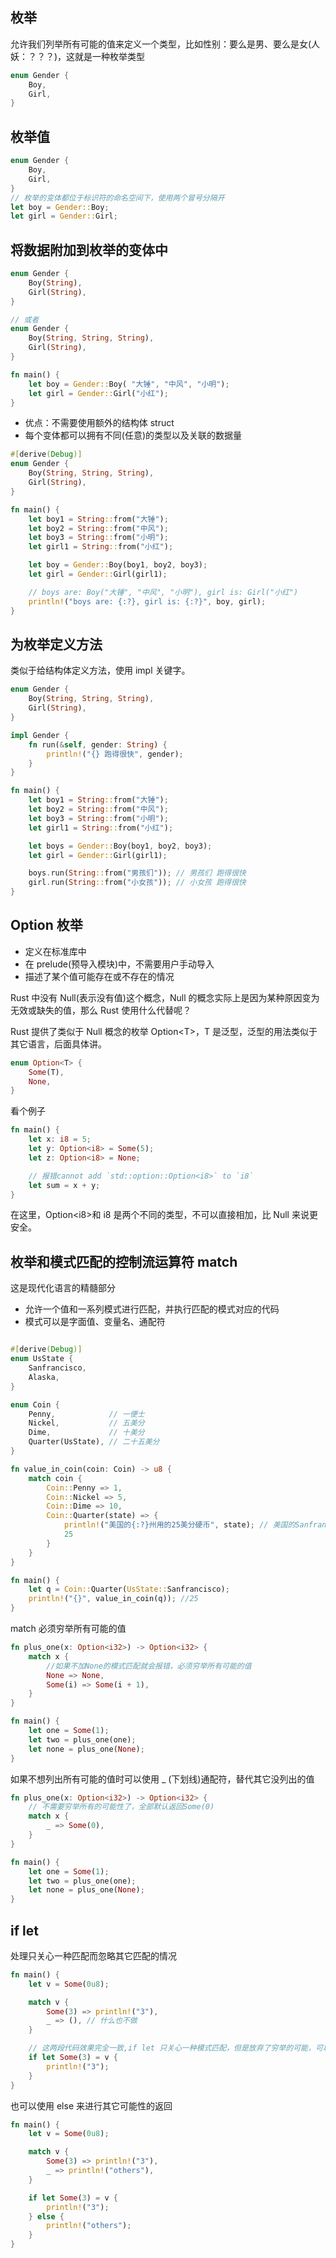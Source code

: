## 枚举

允许我们列举所有可能的值来定义一个类型，比如性别：要么是男、要么是女(人妖：？？？)，这就是一种枚举类型

```rust
enum Gender {
	Boy,
	Girl,
}
```

## 枚举值

```rust
enum Gender {
	Boy,
	Girl,
}
// 枚举的变体都位于标识符的命名空间下，使用两个冒号分隔开
let boy = Gender::Boy;
let girl = Gender::Girl;
```

## 将数据附加到枚举的变体中

```rust
enum Gender {
    Boy(String),
    Girl(String),
}

// 或者
enum Gender {
    Boy(String, String, String),
    Girl(String),
}

fn main() {
    let boy = Gender::Boy( "大锤", "中风", "小明");
    let girl = Gender::Girl("小红");
}
```

- 优点：不需要使用额外的结构体 struct
- 每个变体都可以拥有不同(任意)的类型以及关联的数据量

```rust
#[derive(Debug)]
enum Gender {
    Boy(String, String, String),
    Girl(String),
}

fn main() {
    let boy1 = String::from("大锤");
    let boy2 = String::from("中风");
    let boy3 = String::from("小明");
    let girl1 = String::from("小红");

    let boy = Gender::Boy(boy1, boy2, boy3);
    let girl = Gender::Girl(girl1);

    // boys are: Boy("大锤", "中风", "小明"), girl is: Girl("小红")
    println!("boys are: {:?}, girl is: {:?}", boy, girl);
}
```

## 为枚举定义方法

类似于给结构体定义方法，使用 impl 关键字。

```rust
enum Gender {
    Boy(String, String, String),
    Girl(String),
}

impl Gender {
    fn run(&self, gender: String) {
        println!("{} 跑得很快", gender);
    }
}

fn main() {
    let boy1 = String::from("大锤");
    let boy2 = String::from("中风");
    let boy3 = String::from("小明");
    let girl1 = String::from("小红");

    let boys = Gender::Boy(boy1, boy2, boy3);
    let girl = Gender::Girl(girl1);

    boys.run(String::from("男孩们")); // 男孩们 跑得很快
    girl.run(String::from("小女孩")); // 小女孩 跑得很快
}
```

## Option 枚举

- 定义在标准库中
- 在 prelude(预导入模块)中，不需要用户手动导入
- 描述了某个值可能存在或不存在的情况

Rust 中没有 Null(表示没有值)这个概念，Null 的概念实际上是因为某种原因变为无效或缺失的值，那么 Rust 使用什么代替呢？

Rust 提供了类似于 Null 概念的枚举 Option<T\>，T 是泛型，泛型的用法类似于其它语言，后面具体讲。

```rust
enum Option<T> {
    Some(T),
    None,
}
```

看个例子

```rust
fn main() {
    let x: i8 = 5;
    let y: Option<i8> = Some(5);
    let z: Option<i8> = None;

    // 报错cannot add `std::option::Option<i8>` to `i8`
    let sum = x + y;
}
```

在这里，Option<i8\>和 i8 是两个不同的类型，不可以直接相加，比 Null 来说更安全。

## 枚举和模式匹配的控制流运算符 match

这是现代化语言的精髓部分

- 允许一个值和一系列模式进行匹配，并执行匹配的模式对应的代码
- 模式可以是字面值、变量名、通配符

```rust

#[derive(Debug)]
enum UsState {
    Sanfrancisco,
    Alaska,
}

enum Coin {
    Penny,            // 一便士
    Nickel,           // 五美分
    Dime,             // 十美分
    Quarter(UsState), // 二十五美分
}

fn value_in_coin(coin: Coin) -> u8 {
    match coin {
        Coin::Penny => 1,
        Coin::Nickel => 5,
        Coin::Dime => 10,
        Coin::Quarter(state) => {
            println!("美国的{:?}州用的25美分硬币", state); // 美国的Sanfrancisco州用的25美分硬币
            25
        }
    }
}

fn main() {
    let q = Coin::Quarter(UsState::Sanfrancisco);
    println!("{}", value_in_coin(q)); //25
}
```

match 必须穷举所有可能的值

```rust
fn plus_one(x: Option<i32>) -> Option<i32> {
    match x {
        //如果不加None的模式匹配就会报错，必须穷举所有可能的值
        None => None,
        Some(i) => Some(i + 1),
    }
}

fn main() {
    let one = Some(1);
    let two = plus_one(one);
    let none = plus_one(None);
}
```

如果不想列出所有可能的值时可以使用 \_ (下划线)通配符，替代其它没列出的值

```rust
fn plus_one(x: Option<i32>) -> Option<i32> {
    // 不需要穷举所有的可能性了，全部默认返回Some(0)
    match x {
        _ => Some(0),
    }
}

fn main() {
    let one = Some(1);
    let two = plus_one(one);
    let none = plus_one(None);
}
```

## if let

处理只关心一种匹配而忽略其它匹配的情况

```rust
fn main() {
    let v = Some(0u8);

    match v {
        Some(3) => println!("3"),
        _ => (), // 什么也不做
    }

    // 这两段代码效果完全一致,if let 只关心一种模式匹配，但是放弃了穷举的可能，可以看作是match的语法糖
    if let Some(3) = v {
        println!("3");
    }
}
```

也可以使用 else 来进行其它可能性的返回

```rust
fn main() {
    let v = Some(0u8);

    match v {
        Some(3) => println!("3"),
        _ => println!("others"),
    }

    if let Some(3) = v {
        println!("3");
    } else {
        println!("others");
    }
}
```
